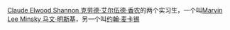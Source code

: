 [Claude Elwood Shannon 克劳德·艾尔伍德·香农](Claude%20Elwood%20Shannon%20克劳德·艾尔伍德·香农.md)的两个实习生，一个叫[Marvin Lee Minsky 马文·明斯基](Marvin%20Lee%20Minsky%20马文·明斯基.md)，另一个叫[约翰·麦卡锡]()
